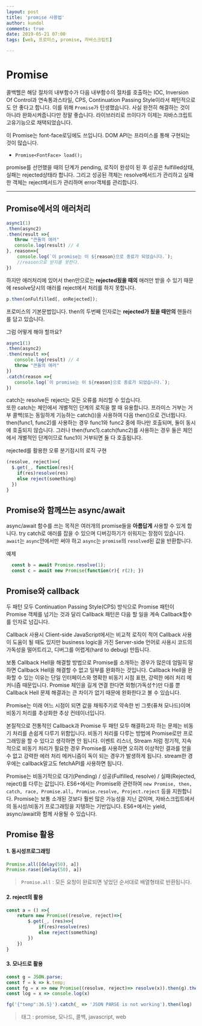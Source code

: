 ```yaml
---
layout: post
title: 'promise 사용법'
author: kundol
comments: true
date: 2019-05-21 07:00
tags: [web, 프로미스, promise, 자바스크립트]

---  
```


# Promise 
콜백헬은 해당 절차의 내부함수가 다음 내부함수의 절차를 호출하는 IOC, Inversion Of Control과 연속통과스타일, CPS, Continuation Passing Style이라서 패턴적으로도 안 좋다고 합니다. 이를 위해 `Promise`가 탄생했습니다. 사실 완전히 해결하는 것이 아니라 완화시켜줍니다만 정말 좋습니다. 라이브러리로 쓰이다가 이제는 자바스크립트 고유기능으로 채택되었습니다.  

이 Promise는 font-face로딩에도 쓰입니다. DOM API는 프라미스를 통해 구현되는 것이 많습니다. 
 - `Promise<FontFace> load();`

promise를 선언했을 때의 단계가 pending, 로직이 완성이 된 후 성공은 fulfilled상태, 실패는 rejected상태라 합니다. 그리고 성공된 객체는 resolve메서드가 관리하고 실패한 객체는 reject메서드가 관리하며 error객체를 관리합니다.   

------ 

## Promise에서의 애러처리
```js
async1(1)
.then(async2)
.then(result =>{ 
   throw "큰돌의 애러"
   console.log(result) // 4 
}, reason=>{
    console.log(`이 promise는 이 ${reason}으로 종료가 되었습니다.`);
    //reason으로 받지를 못한다.
}) 
```
하지만 애러처리에 있어서 then만으로는 **rejected됬을 때의** 애러만 받을 수 있기 때문에 resolve당시의 애러를 reject에서 처리를 하지 못합니다.
```js
p.then(onFulfilled[, onRejected]);
```
프로미스의 기본문법입니다. then의 두번째 인자로는 **rejected가 됬을 때만의** 핸들러를 담고 있습니다. 

그럼 어떻게 해야 할까요?
```js
async1(1)
.then(async2)
.then(result =>{
   console.log(result) // 4
   throw "큰돌의 애러"
})
.catch(reason =>{
   console.log(`이 promise는 이 ${reason}으로 종료가 되었습니다.`);
})  
```
catch는 resolve든 reject는 모든 오류를 처리할 수 있습니다.  
또한 catch는 체인에서 개별적인 단계의 로직을 짤 때 유용합니다. 프라미스 거부는 거부 콜백(또는 동일하게 기능하는 catch())을 사용하여 다음 then()으로 건너뜁니다. then(func1, func2)를 사용하는 경우 func1와 func2 중에 하나만 호출되며, 둘이 동시에 호출되지 않습니다. 그러나 then(func1).catch(func2)를 사용하는 경우 둘은 체인에서 개별적인 단계이므로 func1이 거부되면 둘 다 호출됩니다.  

rejected를 활용한 오류 분기점시의 로직 구현
```js
(resolve, reject)=>{
  $.get(_, function(res){
    if(res)resolve(res)
    else reject(something)
  })
}
```

## Promise와 함께쓰는 async/await  
async/await 함수를 쓰는 목적은 여러개의 promise들을 **아름답게** 사용할 수 있게 합니다.
try catch로 애러를 잡을 수 있으며 디버깅하기가 쉬워지는 장점이 있습니다.   
`await`는 `async`안에서만 써야 하고 `async`는 `promise`의 `resolved`된 값을 반환합니다.   

예제
```js
  const b = await Promise.resolve(1);
  const c = await new Promise(function(r){ r(2); })
```
## Promise와 callback
두 패턴 모두 Continuation Passing Style(CPS) 방식으로 Promise 패턴이 Promise 객체를 넘기는 것과 달리 Callback 패턴은 다음 할 일을 계속 Callback함수를 인자로 넘깁니다. 

Callback 사용시 Client-side JavaScript에서는 비교적 로직이 적어 Callback 사용이 도움이 될 때도 있지만 business logic을 가진 Server-side 언어로 사용시 코드의 가독성을 떨어트리고, 디버그를 어렵게(hard to debug) 만듭니다. 

보통 Callback Hell을 해결할 방법으로 Promise를 소개하는 경우가 많은데 엄밀히 말하면 Callback Hell을 해결할 수 없고 일부를 완화하는 것입니다. Callback Hell을 완화할 수 있는 이유는 단일 인터페이스와 명확한 비동기 시점 표현, 강력한 에러 처리 메커니즘 때문입니다. Promise 체인을 길게 연결 한다면 외형(가독성↑)만 다를 뿐 Callback Hell 문제 해결과는 큰 차이가 없기 때문에 완화한다고 볼 수 있습니다. 

Promise는 미래 어느 시점이 되면 값을 채워주기로 약속한 빈 그릇(퓨쳐 모나드)이며 비동기 처리를 추상화한 추상 컨테이너입니다.  

본질적으로 전통적인 Callback과 Promise 두 패턴 모두 해결하고자 하는 문제는 비동기 처리를 손쉽게 다루기 위함입니다. 비동기 처리를 다루는 방법에 Promise로만 프로그래밍을 할 수 있다고 생각하면 안 됩니다. 이벤트 리스너, Stream 처럼 정기적, 지속적으로 비동기 처리가 필요한 경우 Promise를 사용하면 오히려 이상적인 결과를 얻을 수 없고 강력한 에러 처리 메커니즘이 독이 되는 경우가 발생하게 됩니다. 
stream한 경우에는 callback말고도 fetchAPI를 사용하면 됩니다.  

Promise는 비동기적으로 대기(Pending) / 성공(Fulfilled, resolve) / 실패(Rejected, reject)를 다루는 값입니다. ES6+에서는 Promise와 관련하여 `new Promise, then, catch, race, Promise.all, Promise.resolve, Project.reject` 등을 지원합니다. Promise는 보통 소개된 것보다 훨씬 많은 가능성을 지닌 값이며, 자바스크립트에서의 동시성/비동기 프로그래밍을 지탱하는 기반입니다. ES6+에서는 yield, async/await와 함께 사용될 수 있습니다.
 

## Promise 활용
#### 1. 동시성프로그래밍
```js
Promise.all([delay(50), a])
Promise.rase([delay(50), a])
``` 

 > `Promise.all` : 모든 요청이 완료되면 넣었던 순서대로 배열형태로 반환됩니다.

#### 2. reject의 활용
```js 
const a = () =>{
    return new Promise((resolve, reject)=>{
        $.get(_, (res)=>{
            if(res)resolve(res)
            else reject(something)
        }) 
    }) 
}
``` 
#### 3. 모나드로 활용  
```js
const g = JSON.parse;
const f = k => k.temp; 
const fg = x => new Promise((resolve, reject)=> resolve(x)).then(g).then(f)
const log = x => console.log(x)

fg('{"temp":36.5}').catch(_ => 'JSON PARSE is not working').then(log)
```
 > 태그 : promise, 모나드, 콜백, javascript, web